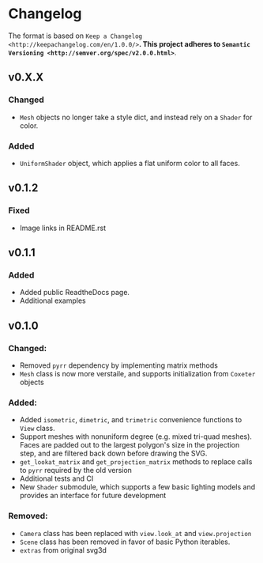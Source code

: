 # Changelog

The format is based on `Keep a Changelog <http://keepachangelog.com/en/1.0.0/>`__.
This project adheres to `Semantic Versioning <http://semver.org/spec/v2.0.0.html>`__.

## v0.X.X

### Changed

- `Mesh` objects no longer take a style dict, and instead rely on a `Shader` for color.

### Added

- `UniformShader` object, which applies a flat uniform color to all faces.

## v0.1.2

### Fixed

- Image links in README.rst

## v0.1.1

### Added

- Added public ReadtheDocs page.
- Additional examples

## v0.1.0

### Changed:
- Removed `pyrr` dependency by implementing matrix methods
- `Mesh` class is now more verstaile, and supports initialization from `Coxeter` objects

### Added:
- Added `isometric`, `dimetric`, and `trimetric` convenience functions to `View` class.
- Support meshes with nonuniform degree (e.g. mixed tri-quad meshes). Faces are padded out to the largest polygon's size in the projection step, and are filtered back down before drawing the SVG.
- `get_lookat_matrix` and `get_projection_matrix` methods to replace calls to `pyrr` required by the old version
- Additional tests and CI
- New `Shader` submodule, which supports a few basic lighting models and provides an interface for future development

### Removed:
- `Camera` class has been replaced with `view.look_at` and `view.projection`
- `Scene` class has been removed in favor of basic Python iterables.
- `extras` from original svg3d
